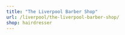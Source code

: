```yaml
---
title: "The Liverpool Barber Shop"
url: /liverpool/the-liverpool-barber-shop/
shop: hairdresser
---
```

